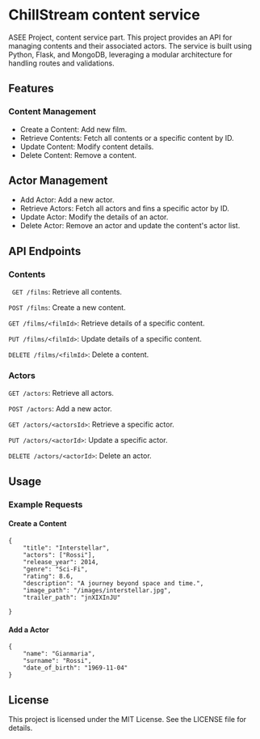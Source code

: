 # ChillStream content service
ASEE Project, content service part.
This project provides an API for managing contents and their associated actors.
The service is built using Python, Flask, and MongoDB, leveraging a modular architecture for handling
routes and validations.

## Features
### Content Management
- Create a Content: Add new film.
- Retrieve Contents: Fetch all contents or a specific content by ID.
- Update Content: Modify content details.
- Delete Content: Remove a content.

## Actor Management
- Add Actor: Add a new actor.
- Retrieve Actors: Fetch all actors and fins a specific actor by ID.
- Update Actor: Modify the details of an actor.
- Delete Actor: Remove an actor and update the content's actor list.

## API Endpoints
### Contents
``` GET /films```: Retrieve all contents.

```POST /films```: Create a new content.

```GET /films/<filmId>```: Retrieve details of a specific content.

```PUT /films/<filmId>```: Update details of a specific content.

```DELETE /films/<filmId>```: Delete a content.

### Actors
```GET /actors```: Retrieve all actors.

```POST /actors```: Add a new actor.

```GET /actors/<actorsId>```: Retrieve a specific actor.

```PUT /actors/<actorId>```: Update a specific actor.

```DELETE /actors/<actorId>```: Delete an actor.

## Usage
### Example Requests

#### Create a Content
```
{
    "title": "Interstellar",
    "actors": ["Rossi"],
    "release_year": 2014,
    "genre": "Sci-Fi",
    "rating": 8.6,
    "description": "A journey beyond space and time.",
    "image_path": "/images/interstellar.jpg",
    "trailer_path": "jnXIXInJU"
    
}
```
#### Add a Actor
```
{
    "name": "Gianmaria",
    "surname": "Rossi",
    "date_of_birth": "1969-11-04"
}
```

## License
This project is licensed under the MIT License. See the LICENSE file for details.